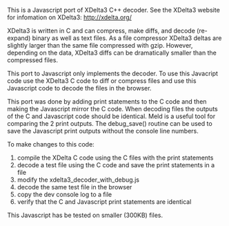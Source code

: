 This is a Javascript port of XDelta3 C++ decoder.
See the XDelta3 website for infomation on XDelta3: http://xdelta.org/

XDelta3 is written in C and can compress, make diffs, and decode (re-expand)
binary as well as text files. As a file compressor XDelta3 deltas are slightly
larger than the same file compressed with gzip. However, depending on the data,
XDelta3 diffs can be dramatically smaller than the compressed files.

This port to Javascript only implements the decoder. To use this Javacript code
use the XDelta3 C code to diff or compress files and use this Javascript code to
decode the files in the browser.

This port was done by adding print statements to the C code and then making the
Javascript mirror the C code. When decoding files the outputs of the C and
Javascript code should be identical. Meld is a useful tool for comparing the 2
print outputs. The debug\_save() routine can be used to save the Javascript
print outputs without the console line numbers.

To make changes to this code:

1. compile the XDelta C code using the C files with the print statements
1. decode a test file using the C code and save the print statements in a file
1. modify the xdelta3\_decoder\_with\_debug.js
1. decode the same test file in the browser
1. copy the dev console log to a file
1. verify that the C and Javascript print statements are identical

This Javascript has be tested on smaller (300KB) files.


